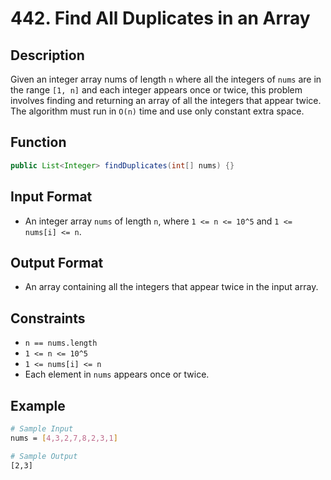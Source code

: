 # 442. Find All Duplicates in an Array

## Description

Given an integer array nums of length `n` where all the integers of `nums` are in the range `[1, n]` and each integer appears once or twice, this problem involves finding and returning an array of all the integers that appear twice. The algorithm must run in `O(n)` time and use only constant extra space.

## Function

```java
public List<Integer> findDuplicates(int[] nums) {}
```

## Input Format

- An integer array `nums` of length `n`, where `1 <= n <= 10^5` and `1 <= nums[i] <= n`.

## Output Format

- An array containing all the integers that appear twice in the input array.

## Constraints

- `n == nums.length`
- `1 <= n <= 10^5`
- `1 <= nums[i] <= n`
- Each element in `nums` appears once or twice.

## Example

```bash
# Sample Input
nums = [4,3,2,7,8,2,3,1]

# Sample Output
[2,3]
```

